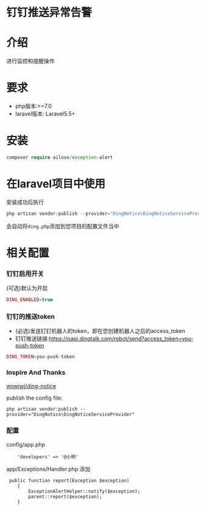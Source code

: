 # 钉钉推送异常告警

# 介绍
进行监控和提醒操作

# 要求
- php版本:>=7.0
- laravel版本: Laravel5.5+


# 安装

```php
composer require ailose/exception-alert

```


# 在laravel项目中使用

安装成功后执行
```php
php artisan vendor:publish --provider="DingNotice\DingNoticeServiceProvider"

```
会自动将`ding.php`添加到您项目的配置文件当中

# 相关配置

### 钉钉启用开关
(可选)默认为开启
```php
DING_ENABLED=true
```
### 钉钉的推送token
- (必选)发送钉钉机器人的token，即在您创建机器人之后的access_token
- 钉钉推送链接:https://oapi.dingtalk.com/robot/send?access_token=you-push-token

```php
DING_TOKEN=you-push-token
```
### Inspire And Thanks
[wowiwj/ding-notice ](https://github.com/wowiwj/ding-notice)

publish the config file:

`php artisan vendor:publish --provider="DingNotice\DingNoticeServiceProvider"`

### 配置

config/app.php 
```
    'developers' => '@小明'
```

app/Exceptions/Handler.php
添加

```
 public function report(Exception $exception)
    {
        ExceptionAlertHelper::notify($exception);
        parent::report($exception);
    }

```
